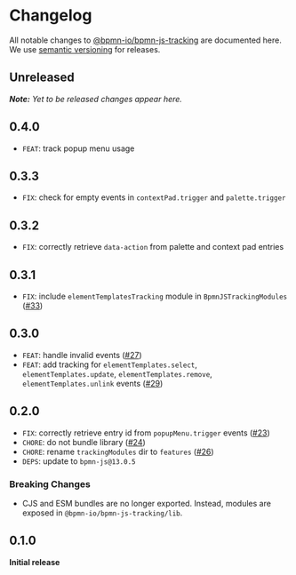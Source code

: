 # Changelog

All notable changes to [@bpmn-io/bpmn-js-tracking](https://github.com/bpmn-io/bpmn-js-tracking) are documented here. We use [semantic versioning](http://semver.org/) for releases.

## Unreleased

___Note:__ Yet to be released changes appear here._

## 0.4.0

* `FEAT`: track popup menu usage

## 0.3.3

* `FIX`: check for empty events in `contextPad.trigger` and `palette.trigger`

## 0.3.2

* `FIX`: correctly retrieve `data-action` from palette and context pad entries

## 0.3.1

* `FIX`: include `elementTemplatesTracking` module in `BpmnJSTrackingModules` ([#33](https://github.com/bpmn-io/bpmn-js-tracking/pull/33))

## 0.3.0

* `FEAT`: handle invalid events ([#27](https://github.com/bpmn-io/bpmn-js-tracking/pull/27))
* `FEAT`: add tracking for `elementTemplates.select`, `elementTemplates.update`, `elementTemplates.remove`, `elementTemplates.unlink` events ([#29](https://github.com/bpmn-io/bpmn-js-tracking/pull/29))

## 0.2.0

* `FIX`: correctly retrieve entry id from `popupMenu.trigger` events ([#23](https://github.com/bpmn-io/bpmn-js-tracking/pull/23))
* `CHORE`: do not bundle library ([#24](https://github.com/bpmn-io/bpmn-js-tracking/pull/24))
* `CHORE`: rename `trackingModules` dir to `features` ([#26](https://github.com/bpmn-io/bpmn-js-tracking/pull/26))
* `DEPS`: update to `bpmn-js@13.0.5`

### Breaking Changes

* CJS and ESM bundles are no longer exported. Instead, modules are exposed in `@bpmn-io/bpmn-js-tracking/lib`.

## 0.1.0

__Initial release__

